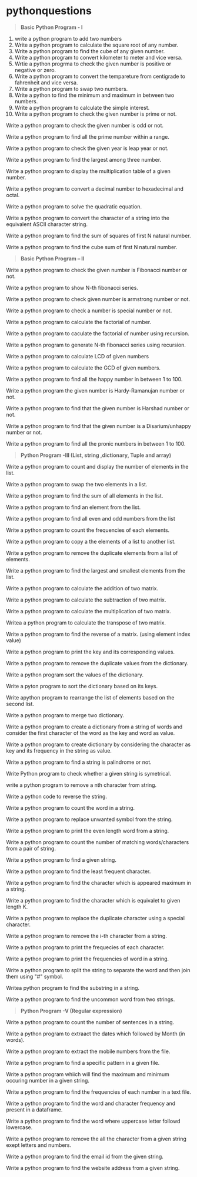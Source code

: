 # pythonquestions

> **Basic Python Program - I**

1. write a python program to add two numbers
2. Write a python program to calculate the square root of any number.
3. Write a python program to find the cube of any given number.
4. Write a python program to convert kilometer to meter and vice versa.
5. Wrtie a python progrma to check the given number is positive or negative or zero.
6. Write a python program to convert the tempareture from centigrade to fahrenheit and vice versa.
7. Write a python program to swap two numbers.
8. Write a python to find the minimum and maximum in between two numbers.
9. Write a python program to calculate the simple interest.
10. Write a python program to check the given number is prime or not.

Write a python program to check the given number is odd or not.

Write a python program to find all the prime number within a range.

Write a python program to check the given year is leap year or not.

Write a python program to find the largest among three number.

Write a python program to display the multiplication table of a given number.

Write a python program to convert a decimal number to hexadecimal and octal.

Write a python program to solve the quadratic equation.

Write a python program to convert the character of a string into the equivalent ASCII character string.

Write a python program to find the sum of squares of first N natural number.

Write a python program to find the cube sum of first N natural number.

> **Basic Python Program – II**

Write a python program to check the given number is Fibonacci number or not.

Write a python program to show N-th fibonacci series.

Write a python program to check given number is armstrong number or not.

Write a python program to check a number is special number or not.

Write a python program to calculate the factorial of number.

Write a python program to caculate the factorial of number using recursion.

Write a python program to generate N-th fibonacci series using recursion.

Write a python program to calculate LCD of given numbers

Write a python program to calculate the GCD of given numbers.

Write a python program to find all the happy number in between 1 to 100.

Write a python program the given number is Hardy-Ramanujan number or not.

Write a python program to find that the given number is Harshad number or not.

Write a python program to find that the given number is a Disarium/unhappy number or not.

Write a python program to find all the pronic numbers in between 1 to 100.


> **Python Program -III (List, string ,dictionary, Tuple and array)**


Write a python program to count and display the number of elements in the list.

Write a python program to swap the two elements in a list.

Write a python program to find the sum of all elements in the list.

Write a python program to find an element from the list.

Write a python program to find all even and odd numbers from the list

Write a python program to count the frequencies of each elements.

Write a python program to copy a the elements of a list to another list.

Write a python program to remove the duplicate elements from a list of elements.

Write a python program to find the largest and smallest elements from the list.

Write a python program to calculate the addition of two matrix.

Write a python program to calculate the subtraction of two matrix.

Write a python program to calculate the multiplication of two matrix.

Writea a python program to calculate the transpose of two matrix.

Write a python program to find the reverse of a matrix. (using element index value)

Write a python program to print the key and its corresponding values.

Write a python program to remove the duplicate values from the dictionary.

Write a python program sort the values of the dictionary.

Write a pyton program to sort the dictionary based on its keys.

Write apython program to rearrange the list of elements based on the second list.

Write a python program to merge two dictionary.

Write a python program to create a dictionary from a string of words and consider the first character of the word as the key and word as value.

Write a python program to create dictionary by considering the character as key and its frequency in the string as value.

Write a python program to find a string is palindrome or not.

Write Python program to check whether a given string is symetrical.

write a python program to remove a nth character from string.

Write a python code to reverse the string.

Write a python program to count the word in a string.

Write a python program to replace unwanted symbol from the string.

Write a python program to print the even length word from a string.

Write a python program to count the number of matching words/characters from a pair of string.

Write a python program to find a given string.

Write a python program to find the least frequent character.

Write a python program to find the character which is appeared maximum in a string.

Write a python program to find the character which is equivalet to given length K.

Write a python program to replace the duplicate character using a special character.

Write a python program to remove the i-th character from a string.

Write a python program to print the frequecies of each character.

Write a python program to print the frequencies of word in a string.

Write a python program to split the string to separate the word and then join them using "#" symbol.

Writea python program to find the substring in a string.

Write a python program to find the uncommon word from two strings.


>**Python Program -V (Regular expression)**


Write a python program to count the number of sentences in a string.

Write a python program to extraact the dates which followed by Month (in words).

Write a python program to extract the mobile numbers from the file.

Write a python program to find a specific pattern in a given file.

Write a python program whiich will find the maximum and minimum occuring number in a given string.

Write a python program to find the frequencies of each number in a text file.

Write a python program to find the word and character frequency and present in a dataframe.

Write a python program to find the word where uppercase letter followd lowercase.

Write a python program to remove the all the character from a given string exept letters and numbers.

Write a python program to find the email id from the given string.

Write a python program to find the website address from a given string.

